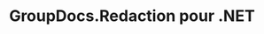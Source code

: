 ---
title: GroupDocs.Redaction pour .NET
type: docs
weight: 10
url: /fr/net/
description: Les références d'API GroupDocs.Redaction pour .NET contiennent des exemples, des extraits de code et de la documentation sur l'API. Il fournit des espaces de noms, des classes, des interfaces et d'autres détails d'API.
is_root: true
---